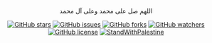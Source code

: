 <p align="center">اللهم صل على محمد وعلى آل محمد</p>
<div id="header" align="center">

[![GitHub stars](https://img.shields.io/github/stars/mrm8brh/Splunk)](https://github.com/mrm8brh/Splunk/stargazers)
[![GitHub issues](https://img.shields.io/github/issues/mrm8brh/Splunk)](https://github.com/mrm8brh/Splunk/issues)
[![GitHub forks](https://img.shields.io/github/forks/mrm8brh/Splunk)](https://github.com/mrm8brh/Splunk/forks)
[![GitHub watchers](https://img.shields.io/github/watchers/mrm8brh/Splunk)](https://github.com/mrm8brh/Splunk/watchers)
[![GitHub license](https://img.shields.io/github/license/mrm8brh/Splunk)](https://github.com/MrM8BRH/Splunk/blob/master/LICENSE)
[![StandWithPalestine](https://raw.githubusercontent.com/TheBSD/StandWithPalestine/main/badges/StandWithPalestine.svg)](https://github.com/TheBSD/StandWithPalestine/blob/main/docs/README.md)
  
</div>
